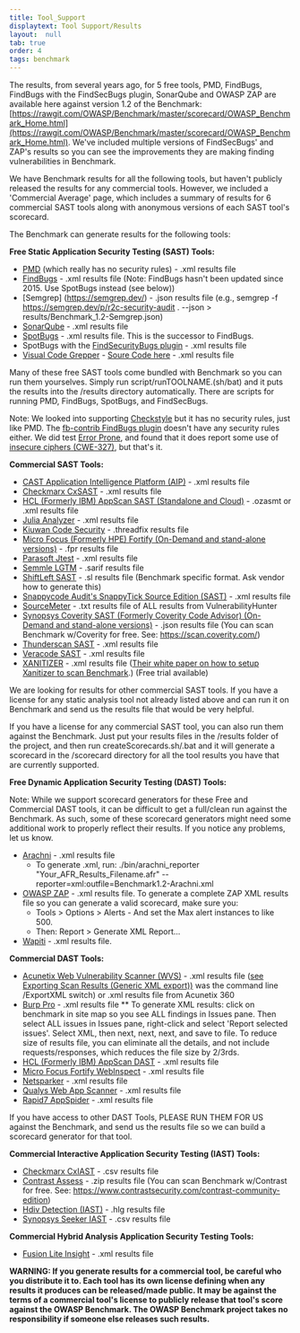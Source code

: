 ```yaml
---
title: Tool_Support
displaytext: Tool Support/Results
layout:  null
tab: true
order: 4
tags: benchmark
---
```


The results, from several years ago, for 5 free tools, PMD, FindBugs, FindBugs with the FindSecBugs plugin, SonarQube and OWASP ZAP are available here against version 1.2 of the Benchmark: [https://rawgit.com/OWASP/Benchmark/master/scorecard/OWASP_Benchmark_Home.html](https://rawgit.com/OWASP/Benchmark/master/scorecard/OWASP_Benchmark_Home.html). We've included multiple versions of FindSecBugs' and ZAP's results so you can see the improvements they are making finding vulnerabilities in Benchmark.

We have Benchmark results for all the following tools, but haven't publicly released the results for any commercial tools. However, we included a 'Commercial Average' page, which includes a summary of results for 6 commercial SAST tools along with anonymous versions of each SAST tool's scorecard.

The Benchmark can generate results for the following tools:

**Free Static Application Security Testing (SAST) Tools:**

* [PMD](https://pmd.github.io/) (which really has no security rules) - .xml results file
* [FindBugs](http://findbugs.sourceforge.net/) - .xml results file (Note: FindBugs hasn't been updated since 2015. Use SpotBugs instead (see below))
* [Semgrep] (https://semgrep.dev/) - .json results file (e.g., semgrep -f https://semgrep.dev/p/r2c-security-audit . --json > results/Benchmark_1.2-Semgrep.json)
* [SonarQube](https://www.sonarqube.org/downloads/) - .xml results file
* [SpotBugs](https://spotbugs.github.io/) - .xml results file. This is the successor to FindBugs.
* SpotBugs with the [FindSecurityBugs plugin](https://find-sec-bugs.github.io/) - .xml results file
* [Visual Code Grepper](https://sourceforge.net/projects/visualcodegrepp/) - [Soure Code here](https://github.com/nccgroup/VCG) - .xml results file

Many of these free SAST tools come bundled with Benchmark so you can run them yourselves. Simply run script/runTOOLNAME.(sh/bat) and it puts the results into the /results directory automatically. There are scripts for running PMD, FindBugs, SpotBugs, and FindSecBugs.

Note: We looked into supporting [Checkstyle](https://checkstyle.sourceforge.io/) but it has no security rules, just like PMD. The [fb-contrib FindBugs plugin](http://fb-contrib.sourceforge.net/) doesn't have any security rules either. We did test [Error Prone](https://errorprone.info/), and found that it does report some use of [insecure ciphers (CWE-327)](https://errorprone.info/bugpattern/InsecureCryptoUsage), but that's it.

**Commercial SAST Tools:**

* [CAST Application Intelligence Platform (AIP)](https://www.castsoftware.com/products/application-intelligence-platform) - .xml results file
* [Checkmarx CxSAST](https://www.checkmarx.com/products/static-application-security-testing) - .xml results file
* [HCL (Formerly IBM) AppScan SAST (Standalone and Cloud)](https://www.hcltechsw.com/wps/portal/products/appscan/home) - .ozasmt or .xml results file
* [Julia Analyzer](https://juliasoft.com/solutions/julia-for-security/) - .xml results file
* [Kiuwan Code Security](https://www.kiuwan.com/code-security-sast/) - .threadfix results file
* [Micro Focus (Formerly HPE) Fortify (On-Demand and stand-alone versions)](https://software.microfocus.com/en-us/products/static-code-analysis-sast/overview) - .fpr results file
* [Parasoft Jtest](https://www.parasoft.com/products/jtest/) - .xml results file
* [Semmle LGTM](https://semmle.com/lgtm) - .sarif results file
* [ShiftLeft SAST](https://www.shiftleft.io/product/) - .sl results file (Benchmark specific format. Ask vendor how to generate this)
* [Snappycode Audit's SnappyTick Source Edition (SAST)](https://snappycodeaudit.com/category/static-code-analysis) - .xml results file
* [SourceMeter](https://www.sourcemeter.com/features/) - .txt results file of ALL results from VulnerabilityHunter
* [Synopsys Coverity SAST (Formerly Coverity Code Advisor) (On-Demand and stand-alone versions)](https://www.synopsys.com/software-integrity/security-testing/static-analysis-sast.html) - .json results file (You can scan Benchmark w/Coverity for free. See: https://scan.coverity.com/)
* [Thunderscan SAST](https://www.defensecode.com/thunderscan.php) - .xml results file
* [Veracode SAST](https://www.veracode.com/products/binary-static-analysis-sast) - .xml results file
* [XANITIZER](https://www.rigs-it.com/xanitizer/) - .xml results file ([Their white paper on how to setup Xanitizer to scan Benchmark](https://www.rigs-it.com/wp-content/uploads/2018/03/howtosetupxanitizerforowaspbenchmarkproject.pdf).) (Free trial available)

We are looking for results for other commercial SAST tools. If you have a license for any static analysis tool not already listed above and can run it on Benchmark and send us the results file that would be very helpful.

If you have a license for any commercial SAST tool, you can also run them against the Benchmark. Just put your results files in the /results folder of the project, and then run createScorecards.sh/.bat and it will generate a scorecard in the /scorecard directory for all the tool results you have that are currently supported.

**Free Dynamic Application Security Testing (DAST) Tools:**

Note: While we support scorecard generators for these Free and Commercial DAST tools, it can be difficult to get a full/clean run against the Benchmark. As such, some of these scorecard generators might need some additional work to properly reflect their results. If you notice any problems, let us know.

* [Arachni](https://www.arachni-scanner.com/) - .xml results file
	* To generate .xml, run: ./bin/arachni_reporter "Your_AFR_Results_Filename.afr" --reporter=xml:outfile=Benchmark1.2-Arachni.xml
* [OWASP ZAP](/www-project-zap/) - .xml results file. To generate a complete ZAP XML results file so you can generate a valid scorecard, make sure you:
	* Tools > Options > Alerts - And set the Max alert instances to like 500.
	* Then: Report > Generate XML Report...
* [Wapiti](https://wapiti.sourceforge.io/) - .xml results file.

**Commercial DAST Tools:**

* [Acunetix Web Vulnerability Scanner (WVS)](https://www.acunetix.com/vulnerability-scanner/) - .xml results file ([see Exporting Scan Results (Generic XML export))](https://www.acunetix.com/resources/wvs11manual.pdf) was the command line /ExportXML switch) or .xml results file from Acunetix 360
* [Burp Pro](https://portswigger.net/burp) - .xml results file
** To generate XML results: click on benchmark in site map so you see ALL findings in Issues pane. Then select ALL issues in Issues pane, right-click and select 'Report selected issues'. Select XML, then next, next, next, and save to file. To reduce size of results file, you can eliminate all the details, and not include requests/responses, which reduces the file size by 2/3rds.
* [HCL (Formerly IBM) AppScan DAST](https://www.hcltechsw.com/wps/portal/products/appscan/home) - .xml results file
* [Micro Focus Fortify WebInspect](https://www.microfocus.com/en-us/products/webinspect-dynamic-analysis-dast/overview) - .xml results file
* [Netsparker](https://www.netsparker.com/web-vulnerability-scanner/) - .xml results file
* [Qualys Web App Scanner](https://www.qualys.com/apps/web-app-scanning/) - .xml results file
* [Rapid7 AppSpider](https://www.rapid7.com/products/appspider/) - .xml results file

If you have access to other DAST Tools, PLEASE RUN THEM FOR US against the Benchmark, and send us the results file so we can build a scorecard generator for that tool.

**Commercial Interactive Application Security Testing (IAST) Tools:**

* [Checkmarx CxIAST](https://www.checkmarx.com/products/interactive-application-security-testing) - .csv results file
* [Contrast Assess](https://www.contrastsecurity.com/interactive-application-security-testing-iast) - .zip results file (You can scan Benchmark w/Contrast for free. See: https://www.contrastsecurity.com/contrast-community-edition)
* [Hdiv Detection (IAST)](https://hdivsecurity.com/interactive-application-security-testing-iast) - .hlg results file
* [Synopsys Seeker IAST](https://www.synopsys.com/software-integrity/security-testing/interactive-application-security-testing.html) - .csv results file

**Commercial Hybrid Analysis Application Security Testing Tools:**

* [Fusion Lite Insight](https://www.iappsecure.com/products.html) - .xml results file

**WARNING: If you generate results for a commercial tool, be careful who you distribute it to. Each tool has its own license defining when any results it produces can be released/made public. It may be against the terms of a commercial tool's license to publicly release that tool's score against the OWASP Benchmark. The OWASP Benchmark project takes no responsibility if someone else releases such results.**
